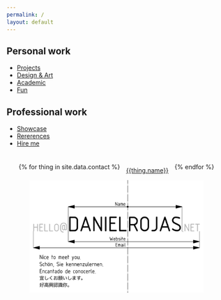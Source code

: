 ```yaml
---
permalink: /
layout: default
---
```


<article class="coolcontainer">

  <div class="cool light">
    <h2>Personal work</h2>
    <div style="text-align:left;">
    <ul>
    <li> <a href="projects/">Projects</a> </li>
    <li> <a href="designart/">Design & Art</a> </li>
    <li> <a href="academic/">Academic</a> </li>
    <li> <a href="fun/">Fun</a> </li>
    </ul>
    </div>
  </div>

  <div class="cool dark">
    <h2>Professional work</h2>
    <div style="text-align:left;">
    <ul>
    <li> <a href="freelance/">Showcase</a> </li>
    <li> <a href="references/">Rererences</a> </li>
    <li> <a href="hireme/">Hire me</a> </li>
    </ul>
    </div>
  </div>

</article>

<article class="bubble">
<div style="display:flex;flex-wrap:wrap;align-items:center;justify-content:center;">
{% for thing in site.data.contact %}
<div style="text-align:center;padding:1em;min-width:15%">
<a href="{{thing.link}}"><i class='fa fa-{{thing.icon}} fa-2x'></i><br />{{thing.name}}</a>
</div>
{% endfor %}
</div>
</article>

<article class="bubble">
<center>
<img src="/projectimages/bc_hires.png" style="width:400px;max-width:100%">
</center>
</article>
